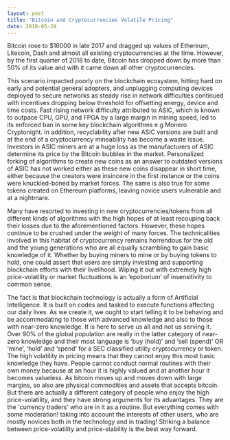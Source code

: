 ```yaml
---
layout: post
title: "Bitcoin and Cryptocurrencies Volatile Pricing"
date: 2018-05-29
---
```


Bitcoin rose to $16000 in late 2017 and dragged up values of Ethereum, Litecoin, Dash and almost all existing cryptocurrencies at the time. However, by the first quarter of 2018 to date, Bitcoin has dropped down by more than 50% of its value and with it came down all other cryptocurrencies. 

This scenario impacted poorly on the blockchain ecosystem, hitting hard on early and potential general adopters, and unplugging computing devices deployed to secure networks as steady rise in network difficulties continued with incentives dropping below threshold for offsetting energy, device and time costs. Fast rising network difficulty attributed to ASIC, which is known to outpace CPU, GPU, and FPGA by a large margin in mining speed, led to its enforced ban in some key blockchain algorithms e.g Monero Cryptonight. In addition, recyclability after new ASIC versions are built and at the end of a cryptocurrency mineability has become a waste issue. Investors in ASIC miners are at a huge loss as the manufacturers of ASIC determine its price by the Bitcoin bubbles in the market. Personalized forking of algorithms to create new coins as an answer to outdated versions of ASIC has not worked either as these new coins disappear in short time, either because the creators were insincere in the first instance or the coins were knuckled-boned by market forces. The same is also true for some tokens created on Ethereum platforms, leaving novice users vulnerable and at a nightmare.  

Many have resorted to investing in new cryptocurrencies/tokens from all different kinds of algorithms with the high hopes of at least recouping back their losses due to the aforementioned factors. However, these hopes continue to be crushed under the weight of many forces. The technicalities involved in this habitat of cryptocurrency remains horrendous for the old and the young generations who are all equally scrambling to gain basic knowledge of it. Whether by buying miners to mine or by buying tokens to hold, one could assert that users are simply investing and supporting blockchain efforts with their livelihood. Wiping it out with extremely high price-volatility or market fluctuations is an ‘epoborium’ of insensitivity to common sense. 

The fact is that blockchain technology is actually a form of Artificial Intelligence. It is built on codes and tasked to execute functions affecting our daily lives. As we create it, we ought to start telling it to be behaving and be accommodating to those with advanced knowledge and also to those with near-zero knowledge. It is here to serve us all and not us serving it. Over 90% of the global population are really in the latter category of near-zero knowledge and their most language is ‘buy (hold)’ and ‘sell (spend)’ OR ‘mine’, ‘hold’ and ‘spend’ for a SEC classified utility cryptocurrency or token. The high volatility in pricing means that they cannot enjoy this most basic knowledge they have. People cannot conduct normal routines with their own money because at an hour it is highly valued and at another hour it becomes valueless. As bitcoin moves up and moves down with large margins, so also are physical commodities and assets that accepts bitcoin. But there are actually a different category of people who enjoy the high price-volatility, and they have strong arguments for its advantages. They are the 'currency traders' who are in it as a routine. But everything comes with some moderation! taking into account the interests of other users, who are mostly novices both in the technology and in trading! Striking a balance between price-volatility and price-stability is the best way forward.   
